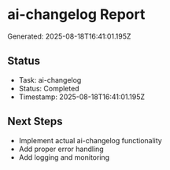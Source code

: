 # ai-changelog Report

Generated: 2025-08-18T16:41:01.195Z

## Status
- Task: ai-changelog
- Status: Completed
- Timestamp: 2025-08-18T16:41:01.195Z

## Next Steps
- Implement actual ai-changelog functionality
- Add proper error handling
- Add logging and monitoring
